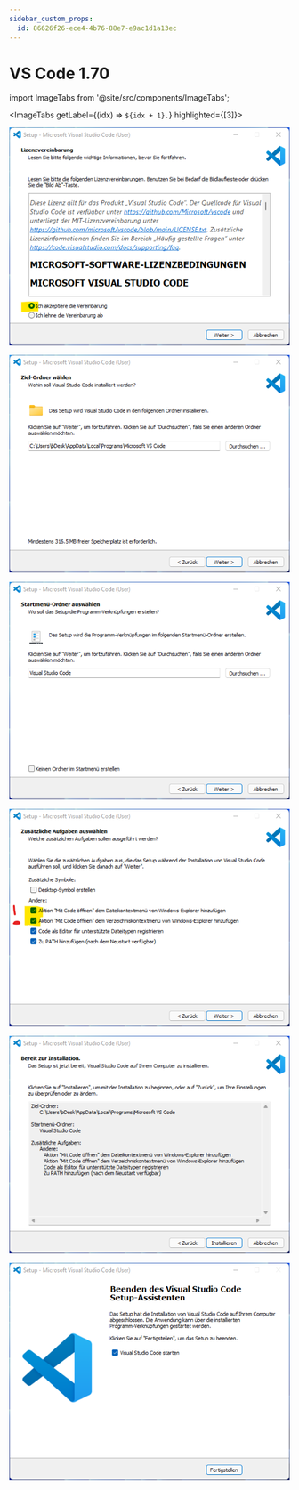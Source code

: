 ```yaml
---
sidebar_custom_props:
  id: 86626f26-ece4-4b76-88e7-e9ac1d1a13ec
---
```

# VS Code 1.70

import ImageTabs from '@site/src/components/ImageTabs';

<ImageTabs getLabel={(idx) => `${idx + 1}.`} highlighted={[3]}>

![](images/vsc-1.png)

![Standard Option ist meist gut.](images/vsc-2.png)

![](images/vsc-3.png)

![Hilfreich, um VS Code auch vom Explorer aus zu öffnen](images/vsc-4.png)

![](images/vsc-5.png)

![](images/vsc-6.png)

</ImageTabs>